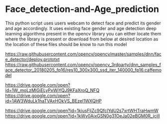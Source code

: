 # Face_detection-and-Age_prediction

This  python script uses users webcam to detect face and predict its gender and age accordingly.
It uses existing face gender and age detection deep learning algorithms present in the opencv library
you can either locate them where the library is present or download from below at desired location as the location of these files should be know to run this model

https://raw.githubusercontent.com/opencv/opencv/master/samples/dnn/face_detector/deploy.prototxt
https://raw.githubusercontent.com/opencv/opencv_3rdparty/dnn_samples_face_detector_20180205_fp16/res10_300x300_ssd_iter_140000_fp16.caffemodel

https://drive.google.com/open?id=1W_moLzMlGiELyPxWiYQJ9KFaXroQ_NFQ
https://drive.google.com/open?id=1AW3WduLk1haTVAxHOkVS_BEzel1WXQHP

https://drive.google.com/open?id=1kiusFljZc9QfcIYdU2s7xrtWHTraHwmW
https://drive.google.com/open?id=1kWv0AjxGSN0g31OeJa02eBGM0R_jcjIl
